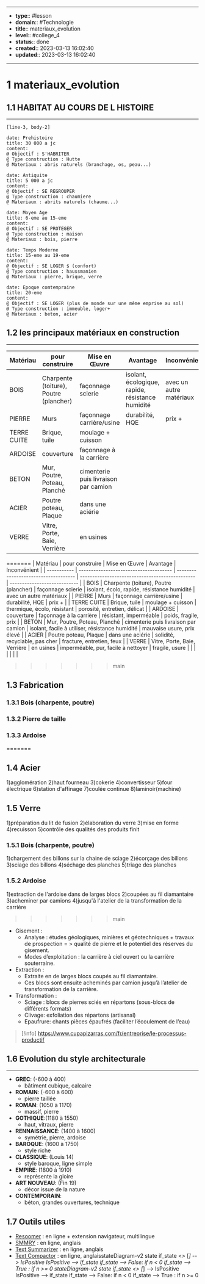 


---
- **type**:: #lesson
- **domain**:: #Technologie 
- **title**:: materiaux_evolution
- **level**:: #college_4
- **status**:: done
- **created**:: 2023-03-13 16:02:40
- **updated**:: 2023-03-13 16:02:40
---

# 1	materiaux_evolution


## 1.1	HABITAT AU COURS DE L HISTOIRE
---

```timeline-labeled
[line-3, body-2]

date: Prehistoire
title: 30 000 a jc
content:
@ Objectif : S'HABRITER
@ Type construction : Hutte
@ Materiaux : abris naturels (branchage, os, peau...)

date: Antiquite
title: 5 000 a jc
content:
@ Objectif : SE REGROUPER
@ Type construction : chaumiere
@ Materiaux : abrits naturels (chaume...)

date: Moyen Age
title: 6-eme au 15-eme
content:
@ Objectif : SE PROTEGER
@ Type construction : maison
@ Materiaux : bois, pierre

date: Temps Moderne
title: 15-eme au 19-eme
content:
@ Objectif : SE LOGER $ (confort)
@ Type construction : haussmanien
@ Materiaux : pierre, brique, verre

date: Epoque comtempraine  
title: 20-eme 
content:
@ Objectif : SE LOGER (plus de monde sur une même emprise au sol)
@ Type construction : immeuble, loger+
@ Materiaux : beton, acier

```

## 1.2	les principaux matériaux en construction
---


| Matériau    | pour construire                        | Mise en Œuvre                        | Avantage                                         | Inconvénient            |
| ----------- | -------------------------------------- | ------------------------------------ | ------------------------------------------------ | ----------------------- |
| BOIS        | Charpente (toiture), Poutre (plancher) | façonnage scierie                    | isolant, écologique, rapide, résistance humidité | avec un autre matériaux |
| PIERRE      | Murs                                   | façonnage carrière/usine             | durabilité, HQE                                  | prix +                  |
| TERRE CUITE | Brique, tuile                          | moulage + cuisson                    |                                                  |                         |
| ARDOISE     | couverture                             | façonnage à la carrière              |                                                  |                         |
| BETON       | Mur, Poutre, Poteau, Planché           | cimenterie puis livraison par camion |                                                  |                         |
| ACIER       | Poutre poteau, Plaque                  | dans une aciérie                     |                                                  |                         |
| VERRE       | Vitre, Porte, Baie, Verrière           | en usines                                     |                                                  |                         |
=======
| Matériau    | pour construire                        | Mise en Œuvre                        | Avantage                                        | Inconvénient                 |
| ----------- | -------------------------------------- | ------------------------------------ | ----------------------------------------------- | ---------------------------- |
| BOIS        | Charpente (toiture), Poutre (plancher) | façonnage scierie                    | isolant, écolo, rapide, résistance humidité     | avec un autre matériaux      |
| PIERRE      | Murs                                   | façonnage carrière/usine             | durabilité, HQE                                 | prix +                       |
| TERRE CUITE | Brique, tuile                          | moulage + cuisson                    | thermique, écolo, résistant                     | porosité, entretien, délicat |
| ARDOISE     | couverture                             | façonnage à la carrière              | résistant, imperméable                          | poids, fragile, prix         |
| BETON       | Mur, Poutre, Poteau, Planché           | cimenterie puis livraison par camion | isolant, facile à utiliser, résistance humidité | mauvaise usure, prix élevé   |
| ACIER       | Poutre poteau, Plaque                  | dans une aciérie                     | solidité, recyclable, pas cher                  | fracture, entretien, feux    |
| VERRE       | Vitre, Porte, Baie, Verrière           | en usines                            | imperméable, pur, facile à nettoyer             | fragile, usure               |
|             |                                        |                                      |                                                 |                              |
>>>>>>> main


## 1.3	Fabrication 

### 1.3.1	Bois (charpente, poutre) 

### 1.3.2	Pierre de taille

### 1.3.3	Ardoise 
=======
## 1.4	Acier 
1)agglomération
2)haut fourneau
3)cokerie
4)convertisseur
5)four électrique
6)station d'affinage
7)coulée continue
8)laminoir(machine)
## 1.5	Verre 
1)préparation du lit de fusion
2)élaboration du verre
3)mise en forme
4)recuisson
5)contrôle des qualités des produits finit
### 1.5.1	Bois (charpente, poutre) 
1)chargement des billons sur la chaine de sciage
2)écorçage des billons
3)sciage des billons
4)séchage des planches
5)triage des planches
### 1.5.2	Ardoise 
1)extraction de l'ardoise dans de larges blocs
2)coupées au fil diamantaire
3)acheminer par camions 
4)jusqu'à l'atelier de la transformation de la carrière 

>>>>>>> main

- Gisement :
	- Analyse : études géologiques, minières et géotechniques +  travaux de prospection = > qualité de pierre et le potentiel des réserves du gisement.
	- Modes d’exploitation : la carrière à ciel ouvert ou la carrière souterraine.
- Extraction :
	- Extraite en de larges blocs coupés au fil diamantaire. 
	- Ces blocs sont ensuite acheminés par camion jusqu’à l’atelier de transformation de la carrière.
- Transformation :
	- Sciage : blocs de pierres sciés en répartons (sous-blocs de différents formats)
	- Clivage: exfoliation des répartons (artisanal)  
	- Epaufrure: chants pièces épaufrés (faciliter l’écoulement de l’eau)

> [!info]
> https://www.cupapizarras.com/fr/entreprise/le-processus-productif



## 1.6	Evolution du style architecturale
---

- **GREC**: (-600 à 400)  
	-  bâtiment cubique, calcaire
- **ROMAIN**: (-600 à 600) 
	- pierre taillée 
- **ROMAN**: (1050 à 1170)   
	- massif, pierre
- **GOTHIQUE**:(1180 à 1550)
	- haut, vitraux, pierre
- **RENNAISSANCE**: (1400 à 1600)
	- symétrie, pierre, ardoise
- **BAROQUE**: (1600 à 1750)
	- style riche
- **CLASSIQUE**: (Louis 14)
	- style baroque, ligne simple
- **EMPIRE**: (1800 à 1910)
	- représente la gloire
- **ART NOUVEAU**: (Fin 19)
	- décor issue de la nature
- **CONTEMPORAIN**:
	- béton, grandes ouvertures, technique 



## 1.7	Outils utiles

-   [Resoomer](https://resoomer.com/fr) : en ligne + extension navigateur, multilingue
-   [SMMRY](https://smmry.com/) : en ligne, anglais
-   [Text Summarizer](http://textsummarization.net/text-summarizer) : en ligne, anglais
-   [Text Compactor](https://www.textcompactor.com/) : en ligne, anglaisstateDiagram-v2
        state if_state <<choice>>
        [*] --> IsPositive
        IsPositive --> if_state
        if_state --> False: if n < 0
        if_state --> True : if n >= 0
stateDiagram-v2
        state if_state <<choice>>
        [*] --> IsPositive
        IsPositive --> if_state
        if_state --> False: if n < 0
        if_state --> True : if n >= 0
